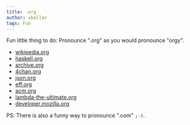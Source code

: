 ```yaml
---
title: .org
author: xkollar
tags: Fun
---
```

Fun little thing to do: Pronounce ".org" as you would pronounce "orgy".

* [wikipedia.org](https://www.wikipedia.org/)
* [haskell.org](https://www.haskell.org/)
* [archive.org](https://archive.org/)
* [4chan.org](https://www.4chan.org/)
* [json.org](http://json.org/)
* [eff.org](https://www.eff.org/)
* [acm.org](https://www.acm.org/)
* [lambda-the-ultimate.org](http://lambda-the-ultimate.org/)
* [developer.mozilla.org](https://developer.mozilla.org/)

PS: There is also a funny way to pronounce ".com" `;-)`.
